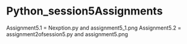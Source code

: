 # Python_session5Assignments
Assignment5.1 = Nexption.py and assignment5_1.png
Assignment5.2 = assignment2ofsession5.py and assignment5.png
